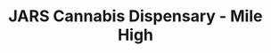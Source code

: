 ---
title: "JARS Cannabis Dispensary - Mile High"
url: /denver/jars-cannabis-dispensary-mile-high/
shop: cannabis
---